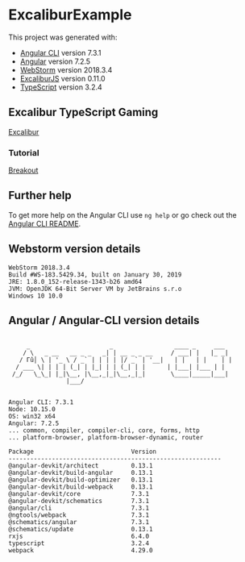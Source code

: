 # ExcaliburExample

This project was generated with:
* [Angular CLI](https://github.com/angular/angular-cli) version 7.3.1
* [Angular](https://angular.io/) version 7.2.5
* [WebStorm](http://www.jetbrains.com/webstorm) version 2018.3.4
* [ExcaliburJS](https://excaliburjs.com) version 0.11.0
* [TypeScript](https://www.typescriptlang.org/) version 3.2.4

## Excalibur TypeScript Gaming 
[Excalibur](https://excaliburjs.com/)

### Tutorial
[Breakout](https://excaliburjs.com/docs/getting-started)

## Further help

To get more help on the Angular CLI use `ng help` or go check out the [Angular CLI README](https://github.com/angular/angular-cli/blob/master/README.md).

## Webstorm version details
```
WebStorm 2018.3.4
Build #WS-183.5429.34, built on January 30, 2019
JRE: 1.8.0_152-release-1343-b26 amd64
JVM: OpenJDK 64-Bit Server VM by JetBrains s.r.o
Windows 10 10.0
```

## Angular / Angular-CLI version details
```

     _                      _                 ____ _     ___
    / \   _ __   __ _ _   _| | __ _ _ __     / ___| |   |_ _|
   / Γû│ \ | '_ \ / _` | | | | |/ _` | '__|   | |   | |    | |
  / ___ \| | | | (_| | |_| | | (_| | |      | |___| |___ | |
 /_/   \_\_| |_|\__, |\__,_|_|\__,_|_|       \____|_____|___|
                |___/
    

Angular CLI: 7.3.1
Node: 10.15.0
OS: win32 x64
Angular: 7.2.5
... common, compiler, compiler-cli, core, forms, http
... platform-browser, platform-browser-dynamic, router

Package                           Version
-----------------------------------------------------------
@angular-devkit/architect         0.13.1
@angular-devkit/build-angular     0.13.1
@angular-devkit/build-optimizer   0.13.1
@angular-devkit/build-webpack     0.13.1
@angular-devkit/core              7.3.1
@angular-devkit/schematics        7.3.1
@angular/cli                      7.3.1
@ngtools/webpack                  7.3.1
@schematics/angular               7.3.1
@schematics/update                0.13.1
rxjs                              6.4.0
typescript                        3.2.4
webpack                           4.29.0
    

```
```

